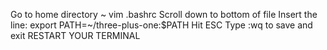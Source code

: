 Go to home directory ~
vim .bashrc
Scroll down to bottom of file
Insert the line:
export PATH=~/three-plus-one:$PATH
Hit ESC
Type :wq to save and exit
RESTART YOUR TERMINAL